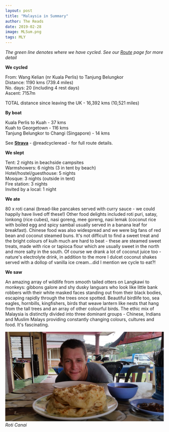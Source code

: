```yaml
---
layout: post
title: "Malaysia in Summary"
author: The Reads
date: 2019-02-28
image: MLSum.png  
tags: MLY  
---
```


*The green line denotes where we have cycled. See our [Route](http://readcycleread.bike/pages/map.html) page for more detail* 

**We cycled**  

From: Wang Kelian (nr Kuala Perlis) to Tanjung Belungkor  
Distance: 1190 kms (739.4 miles)  
No. days: 20 (including 4 rest days)  
Ascent: 7157m  

TOTAL distance since leaving the UK - 16,392 kms (10,521 miles)  

**By boat**  

Kuala Perlis to Kuah - 37 kms  
Kuah to Georgetown - 116 kms  
Tanjung Belungkor to Changi (Singapore) - 14 kms   

See [**Strava**](https://www.strava.com/athletes/readcycleread) - @readcycleread - for full route details.  


**We slept**   

Tent: 2 nights in beachside campsites  
Warmshowers: 6 nights (3 in tent by beach)  
Hotel/hostel/guesthouse: 5 nights  
Mosque: 3 nights (outside in tent)  
Fire station: 3 nights  
Invited by a local: 1 night  


**We ate**  

80 x roti canai (bread-like pancakes served with curry sauce - we could happily have lived off these!) Other food delights included roti puri, satay, lonkong (rice cubes), nasi goreng, mee goreng, nasi lemak (coconut rice with boiled egg and spicy sambal usually served in a banana leaf for breakfast). Chinese food was also widespread and we were big fans of red bean and coconut steamed buns. It's not difficult to find a sweet treat and the bright colours of kuih much are hard to beat - these are steamed sweet treats, made with rice or tapioca flour which are usually sweet in the north and more salty in the south. Of course we drank a lot of coconut juice too - nature's electrolyte drink, in addition to the more I dulcet coconut shakes served with a dollop of vanilla ice cream...did I mention we cycle to eat?!


**We saw**  

An amazing array of wildlife from smooth tailed otters on Langkawi to monkeys: gibbons galore and shy dusky languars who look like little bank robbers with their white masked faces standing out from their black bodies, escaping rapidly through the trees once spotted.  Beautiful birdlife too, sea eagles, hornbills, kingfishers, birds that weave lantern like nests that hang from the tall trees and an array of other colourful birds. The ethic mix of Malaysia is distinctly divided into three dominant groups - Chinese, Indians and Muslim Malays providing constantly changing colours, cultures and food. It's fascinating.

![MLSum](assets/img/MLSum.jpg) *Roti Canai*  

